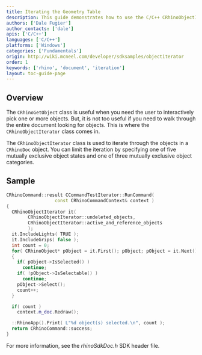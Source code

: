 ```yaml
---
title: Iterating the Geometry Table
description: This guide demonstrates how to use the C/C++ CRhinoObjectIterator class to iterate through the document.
authors: ['Dale Fugier']
author_contacts: ['dale']
apis: ['C/C++']
languages: ['C/C++']
platforms: ['Windows']
categories: ['Fundamentals']
origin: http://wiki.mcneel.com/developer/sdksamples/objectiterator
order: 1
keywords: ['rhino', 'document', 'iteration']
layout: toc-guide-page
---
```


 
## Overview

The `CRhinoGetObject` class is useful when you need the user to interactively pick one or more objects.  But, it is not too useful if you need to walk through the entire document looking for objects.  This is where the `CRhinoObjectIterator` class comes in.

The `CRhinoObjectIterator` class is used to iterate through the objects in a `CRhinoDoc` object.  You can limit the iteration by specifying one of five mutually exclusive object states and one of three mutually exclusive object categories.

## Sample

```cpp
CRhinoCommand::result CCommandTestIterator::RunCommand(
                  const CRhinoCommandContext& context )
{
  CRhinoObjectIterator it(
        CRhinoObjectIterator::undeleted_objects,
        CRhinoObjectIterator::active_and_reference_objects
        );
  it.IncludeLights( TRUE );
  it.IncludeGrips( false );
  int count = 0;
  for( CRhinoObject* pObject = it.First(); pObject; pObject = it.Next() )
  {
    if( pObject->IsSelected() )
      continue;
    if( !pObject->IsSelectable() )
      continue;
    pObject->Select();
    count++;
  }

  if( count )
    context.m_doc.Redraw();

  ::RhinoApp().Print( L"%d object(s) selected.\n", count );
  return CRhinoCommand::success;
}
```

For more information, see the *rhinoSdkDoc.h* SDK header file.
